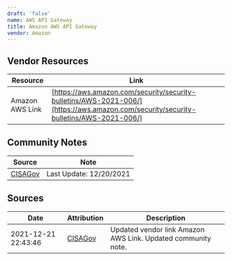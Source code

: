 ```yaml
---
draft: 'false'
name: AWS API Gateway
title: Amazon AWS API Gateway
vendor: Amazon
---
```


## Vendor Resources
| Resource | Link |
| --- | --- |
| Amazon AWS Link | [https://aws.amazon.com/security/security-bulletins/AWS-2021-006/](https://aws.amazon.com/security/security-bulletins/AWS-2021-006/) |


## Community Notes
| Source | Note |
| --- | --- |
| [CISAGov](https://raw.githubusercontent.com/cisagov/log4j-affected-db/develop/README.md) | Last Update: 12/20/2021 |

## Sources
| Date | Attribution | Description |
| --- | --- | --- |
| 2021-12-21 22:43:46 | [CISAGov](https://raw.githubusercontent.com/cisagov/log4j-affected-db/develop/README.md) | Updated vendor link Amazon AWS Link. Updated community note.  |
